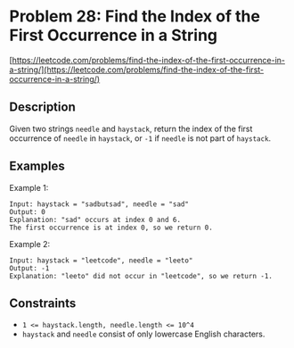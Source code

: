# Problem 28: Find the Index of the First Occurrence in a String

[https://leetcode.com/problems/find-the-index-of-the-first-occurrence-in-a-string/](https://leetcode.com/problems/find-the-index-of-the-first-occurrence-in-a-string/)

## Description

Given two strings `needle` and `haystack`, return the index of the first occurrence of `needle` in `haystack`, or `-1` if `needle` is not part of `haystack`.

## Examples

Example 1:

```
Input: haystack = "sadbutsad", needle = "sad"
Output: 0
Explanation: "sad" occurs at index 0 and 6.
The first occurrence is at index 0, so we return 0.
```

Example 2:
```
Input: haystack = "leetcode", needle = "leeto"
Output: -1
Explanation: "leeto" did not occur in "leetcode", so we return -1.
```

## Constraints

- `1 <= haystack.length, needle.length <= 10^4`
- `haystack` and `needle` consist of only lowercase English characters.
